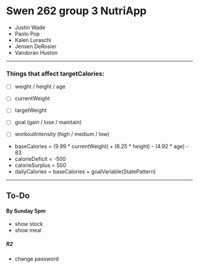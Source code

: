 # Swen 262 group 3 NutriApp

* Justin Wade
* Paolo Pop
* Kalen Luraschi
* Jensen DeRosier
* Vandoran Huston

---
### Things that affect targetCalories:
* [ ] weight / height / age
* [ ] currentWeight
* [ ] targetWeight
* [ ] goal (gain / lose / maintain)
* [ ] workoutIntensity (high / medium / low)


- baseCalories =  (9.99 * currentWeight) + (6.25 * height) - (4.92 * age) - 83
- calorieDeficit = -500
- calorieSurplus = 500
- dailyCalories = baseCalories + goalVariable(StatePattern)

---

## To-Do
#### By Sunday 5pm
- show stock
- show meal

##### R2
- change password



